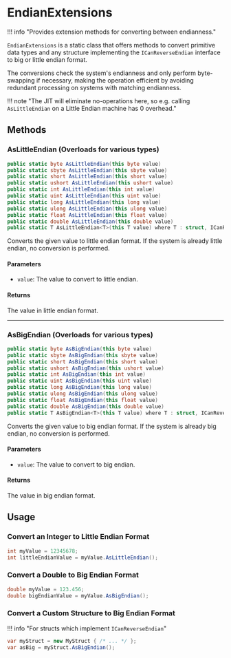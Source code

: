 # EndianExtensions

!!! info "Provides extension methods for converting between endianness."

`EndianExtensions` is a static class that offers methods to convert primitive data types and any structure implementing the `ICanReverseEndian` interface to big or little endian format.

The conversions check the system's endianness and only perform byte-swapping if necessary, making the operation efficient by avoiding redundant processing on systems with matching endianness.

!!! note "The JIT will eliminate no-operations here, so e.g. calling `AsLittleEndian` on a Little Endian machine has 0 overhead."

## Methods

### AsLittleEndian (Overloads for various types)

```csharp
public static byte AsLittleEndian(this byte value)
public static sbyte AsLittleEndian(this sbyte value)
public static short AsLittleEndian(this short value)
public static ushort AsLittleEndian(this ushort value)
public static int AsLittleEndian(this int value)
public static uint AsLittleEndian(this uint value)
public static long AsLittleEndian(this long value)
public static ulong AsLittleEndian(this ulong value)
public static float AsLittleEndian(this float value)
public static double AsLittleEndian(this double value)
public static T AsLittleEndian<T>(this T value) where T : struct, ICanReverseEndian
```

Converts the given value to little endian format. If the system is already little endian, no conversion is performed.

#### Parameters

- `value`: The value to convert to little endian.

#### Returns

The value in little endian format.

---

### AsBigEndian (Overloads for various types)

```csharp
public static byte AsBigEndian(this byte value)
public static sbyte AsBigEndian(this sbyte value)
public static short AsBigEndian(this short value)
public static ushort AsBigEndian(this ushort value)
public static int AsBigEndian(this int value)
public static uint AsBigEndian(this uint value)
public static long AsBigEndian(this long value)
public static ulong AsBigEndian(this ulong value)
public static float AsBigEndian(this float value)
public static double AsBigEndian(this double value)
public static T AsBigEndian<T>(this T value) where T : struct, ICanReverseEndian
```

Converts the given value to big endian format. If the system is already big endian, no conversion is performed.

#### Parameters

- `value`: The value to convert to big endian.

#### Returns

The value in big endian format.

## Usage

### Convert an Integer to Little Endian Format

```csharp
int myValue = 12345678;
int littleEndianValue = myValue.AsLittleEndian();
```

### Convert a Double to Big Endian Format

```csharp
double myValue = 123.456;
double bigEndianValue = myValue.AsBigEndian();
```

### Convert a Custom Structure to Big Endian Format

!!! info "For structs which implement `ICanReverseEndian`"

```csharp
var myStruct = new MyStruct { /* ... */ };
var asBig = myStruct.AsBigEndian();
```